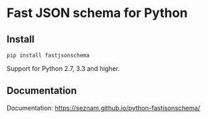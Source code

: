 # Fast JSON schema for Python

## Install

`pip install fastjsonschema`

Support for Python 2.7, 3.3 and higher.

## Documentation

Documentation: https://seznam.github.io/python-fastjsonschema/
